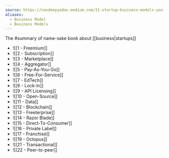 ```yaml
---
source: https://navdeepyadav.medium.com/31-startup-business-models-you-must-know-with-examples-c0107fa33b17
aliases:
  - Business Model
  - Business Models
---
```


The #summary of name-sake book about [[business|startups]]

- ![[1 - Freemium]]
- ![[2 - Subscription]]
- ![[3 - Marketplace]]
- ![[4 - Aggregator]]
- ![[5 - Pay-As-You-Go]]
- ![[6 - Free-For-Service]]
- ![[7 - EdTech]]
- ![[8 - Lock-In]]
- ![[9 - API Licensing]]
- ![[10 - Open-Source]]
- ![[11 - Data]]
- ![[12 - Blockchain]]
- ![[13 - Freeterprise]]
- ![[14 - Razor Blade]]
- ![[15 - Direct-To-Consumer]]
- ![[16 - Private Label]]
- ![[17 - Franchise]]
- ![[19 - Octopus]]
- ![[21 - Transactional]]
- ![[22 - Peer-to-peer]]
